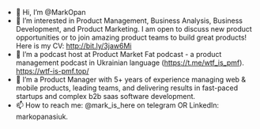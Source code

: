 - 👋 Hi, I’m @MarkOpan
- 👀 I’m interested in Product Management, Business Analysis, Business Development, and Product Marketing. I am open to discuss new product opportunities or to join amazing product teams to build great products! Here is my CV: http://bit.ly/3jaw6Mi
- 🌱 I’m a podcast host at Product Market Fat podcast - a product management podcast in Ukrainian language (https://t.me/wtf_is_pmf). https://wtf-is-pmf.top/ 
- 💞️ I’m a Product Manager with 5+ years of experience managing web & mobile products, leading teams, and delivering results in fast-paced startups and complex b2b saas software development.
- 📫 How to reach me: @mark_is_here on telegram OR LinkedIn: markopanasiuk. 

<!---
MarkOpan/MarkOpan is a ✨ special ✨ repository because its `README.md` (this file) appears on your GitHub profile.
You can click the Preview link to take a look at your changes.
--->
